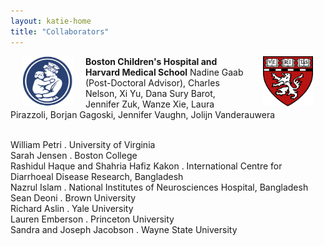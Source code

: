 ```yaml
---
layout: katie-home
title: "Collaborators"
---
```


<img align="left" src="/images/BCHlogomotto_primary_blue-4C.png" width="80" height="80" hspace="20" />
<img align="right" src="/images/1200px-Harvard_Medical_School_shield.svg.png" width="80" height="80" hspace="20" />
<span style="font-weight: bold; font-size:1em;">Boston Children's Hospital and Harvard Medical School</span>  
Nadine Gaab (Post-Doctoral Advisor), Charles Nelson, Xi Yu, Dana Sury Barot, Jennifer Zuk, Wanze Xie, Laura Pirazzoli, Borjan Gagoski, Jennifer Vaughn, Jolijn Vanderauwera  

  <br/>
  <br/>
  
William Petri . University of Virginia  
Sarah Jensen . Boston College  
Rashidul Haque and Shahria Hafiz Kakon . International Centre for Diarrhoeal Disease Research, Bangladesh  
Nazrul Islam . National Institutes of Neurosciences Hospital, Bangladesh  
Sean Deoni . Brown University   
Richard Aslin . Yale University   
Lauren Emberson . Princeton University  
Sandra and Joseph Jacobson . Wayne State University  

<!--
Sara Sanchez-Alonso, Yale University  
Claire Kabdebon, Yale University
Sagi Jaffe-Dax, Princeton University  
-->

<!--stackedit_data:
eyJoaXN0b3J5IjpbLTYxOTc0MjMyOCwxODcwOTgyMzI2LDc4Nz
Q2NjY0N119
-->
